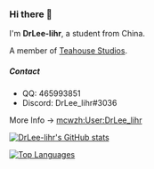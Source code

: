 ### Hi there 👋

I'm **DrLee-lihr**, a student from China.

A member of [Teahouse Studios](https://github.com/Teahouse-Studios).

##### Contact
- QQ: 465993851
- Discord: DrLee_lihr#3036

More Info -> [mcwzh:User:DrLee_lihr](https://minecraft.fandom.com/zh/wiki/User:DrLee_lihr)



[![DrLee-lihr's GitHub stats](https://github-readme-stats.vercel.app/api?username=DrLee-lihr)](https://github.com/anuraghazra/github-readme-stats)

[![Top Languages](https://github-readme-stats.vercel.app/api/top-langs/?username=DrLee-lihr)](https://github.com/anuraghazra/github-readme-stats)

<!--
**DrLee-lihr/DrLee-lihr** is a ✨ _special_ ✨ repository because its `README.md` (this file) appears on your GitHub profile.

Here are some ideas to get you started:

- 🔭 I’m currently working on ...
- 🌱 I’m currently learning ...
- 👯 I’m looking to collaborate on ...
- 🤔 I’m looking for help with ...
- 💬 Ask me about ...
- 📫 How to reach me: ...
- 😄 Pronouns: ...
- ⚡ Fun fact: ...
-->
